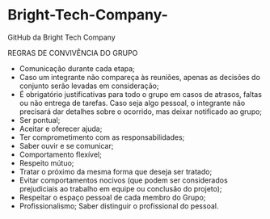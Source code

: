 # Bright-Tech-Company-
GitHub da Bright Tech Company 

REGRAS DE CONVIVÊNCIA DO GRUPO

* Comunicação durante cada etapa;
* Caso um integrante não compareça às reuniões, apenas as decisões do conjunto serão levadas em consideração;
* É obrigatório justificativas para todo o grupo em casos de atrasos, faltas ou não entrega de tarefas. Caso seja algo pessoal, o integrante não precisará dar detalhes     sobre o ocorrido, mas deixar notificado ao grupo;
* Ser pontual;
* Aceitar e oferecer ajuda;
* Ter comprometimento com as responsabilidades;
* Saber ouvir e se comunicar;
* Comportamento flexível;
* Respeito mútuo;
* Tratar o próximo da mesma forma que deseja ser tratado;
* Evitar comportamentos nocivos (que podem ser considerados prejudiciais ao trabalho em equipe ou conclusão do projeto);
* Respeitar o espaço pessoal de cada membro do Grupo;
* Profissionalismo; Saber distinguir o profissional do pessoal.




